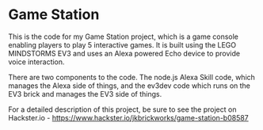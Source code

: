 # Game Station

This is the code for my Game Station project, which is a game console enabling players to play 5 interactive games. It is built using the LEGO MINDSTORMS EV3 and uses an Alexa powered Echo device to provide voice interaction.

There are two components to the code. The node.js Alexa Skill code, which manages the Alexa side of things, and the ev3dev code which runs on the EV3 brick and manages the EV3 side of things.

For a detailed description of this project, be sure to see the project on Hackster.io - https://www.hackster.io/jkbrickworks/game-station-b08587

